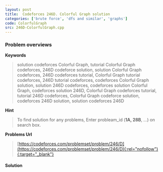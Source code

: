 ```yaml
---
layout: post
title:  Codeforces 246D. Colorful Graph solution
categories: ['brute force', 'dfs and similar', 'graphs']
code: ColorfulGraph
src: 246D-ColorfulGraph.cpp
---
```

### **Problem overviews**

**Keywords**
> solution codeforces Colorful Graph, tutorial Colorful Graph codeforces, 246D codeforce solution, solution Colorful Graph codeforces, 246D codeforces tutorial, Colorful Graph tutorial codeforces, 246D tutorial codeforces, codeforces Colorful Graph solution, solution 246D codeforces, codeforces solution Colorful Graph, codeforces solution 246D, Colorful Graph codeforces tutorial, tutorial 246D codeforces, Colorful Graph codeforce solution, codeforces 246D solution, solution codeforces 246D

**Hint**
> To find solution for any problems, Enter probleam_id (**1A, 28B**, ...) on search box. 

**Problems Url**
> [https://codeforces.com/problemset/problem/246/D](https://codeforces.com/problemset/problem/246/D){:rel="nofollow"}{:target="_blank"}

#### **Solution**



